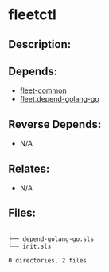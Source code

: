 # fleetctl

## Description:



## Depends:

  -  [fleet-common](/salt/fleet-common)
  -  [fleet.depend-golang-go](/salt/fleet.depend-golang-go)

## Reverse Depends:

  -  N/A

## Relates:

  -  N/A

## Files:

```bash
.
├── depend-golang-go.sls
└── init.sls

0 directories, 2 files
```
